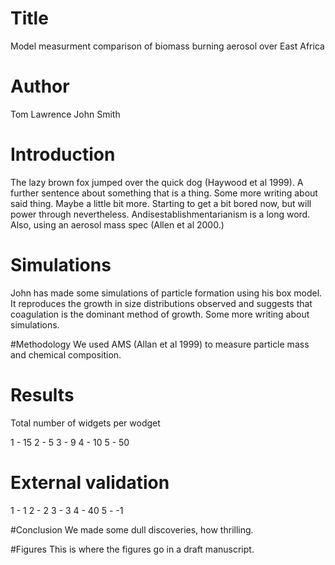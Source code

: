 # Title
Model measurment comparison of biomass burning aerosol over East Africa


# Author
Tom Lawrence
John Smith

# Introduction
The lazy brown fox jumped over the quick dog (Haywood et al 1999). A further sentence about something that is a thing. Some more writing about said thing. Maybe a little bit more.
Starting to get a bit bored now, but will power through nevertheless. Andisestablishmentarianism is a long word.
Also, using an aerosol mass spec (Allen et al 2000.)

# Simulations
John has made some simulations of particle formation using his box model.
It reproduces the growth in size distributions observed and suggests that coagulation is the dominant method of growth. Some more writing about simulations.


#Methodology
We used AMS (Allan et al 1999) to measure particle mass and chemical composition.


# Results
Total number of widgets per wodget

1 - 15
2 - 5
3 - 9
4 - 10
5 - 50


# External validation

1 - 1
2 - 2
3 - 3
4 - 40
5 - -1


#Conclusion
We made some dull discoveries, how thrilling.

#Figures
This is where the figures go in a draft manuscript.